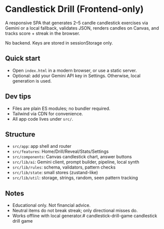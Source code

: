# Candlestick Drill (Frontend-only)

A responsive SPA that generates 2–5 candle candlestick exercises via Gemini or a local fallback, validates JSON, renders candles on Canvas, and tracks score + streak in the browser.

No backend. Keys are stored in sessionStorage only.

## Quick start

- Open `index.html` in a modern browser, or use a static server.
- Optional: add your Gemini API key in Settings. Otherwise, local generation is used.

## Dev tips

- Files are plain ES modules; no bundler required.
- Tailwind via CDN for convenience.
- All app code lives under `src/`.

## Structure

- `src/app`: app shell and router
- `src/features`: Home/Drill/Reveal/Stats/Settings
- `src/components`: Canvas candlestick chart, answer buttons
- `src/lib/ai`: Gemini client, prompt builder, pipeline, local synth
- `src/lib/rules`: schema, validators, pattern checks
- `src/lib/state`: small stores (zustand-like)
- `src/lib/util`: storage, strings, random, seen pattern tracking

## Notes

- Educational only. Not financial advice.
- Neutral items do not break streak; only directional misses do.
- Works offline with local generator.# candlestick-drill-game
candlestick drill game
